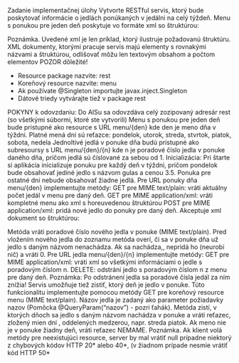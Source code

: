 Zadanie implementačnej úlohy
Vytvorte RESTful servis, ktorý bude poskytovať informácie o jedlách ponúkaných v jedálni na celý týždeň. Menu s 
ponukou pre jeden deň poskytuje vo formáte xml so štruktúrou:

Poznámka. Uvedené xml je len príklad, ktorý ilustruje požadovanú štruktúru. XML dokumenty, ktorými pracuje servis 
majú elementy s rovnakými názvami a štruktúrou, odlišovať môžu len textovým obsahom a počtom elementov
POZOR dôležité!
- Resource package nazvite: rest
- Koreňový resource nazvite: menu
- Ak používate @Singleton importujte javax.inject.Singleton
- Dátové triedy vytvárajte tiež v package rest

POKYNY k odovzdaniu: Do AISu sa odovzdáva celý zozipovaný adresár rest (so všetkými súbormi, ktoré ste 
vytvorili)
Menu s ponukou pre jeden deň bude pristupné ako resource s URL menu/{den}
kde den je meno dňa v týždni. Platné mená dní sú reťazce: pondelok, utorok, streda, stvrtok, piatok, 
sobota, nedela
Jednoltivé jedlá v ponuke dňa budú prístupné ako subresoursy s URL menu/{den}/{n}
kde n je poradové číslo jedla v ponuke daného dňa, pričom jedlá sú číslované za sebou od 1.
Inicializácia: Pri štarte si aplikácia inicializuje ponuku pre každý deň v týždni, pričom pondelok bude obsahovať jediné 
jedlo s názvom gulas a cenou 3.5. Ponuka pre ostatné dni nebude obsahovať žiadne jedlá.
Pre URL ponuky dňa menu/{den} implementujte metódy:
GET pre MIME text/plain: vráti aktuálny počet jedál v menu pre daný deň.
GET pre MIME application/xml: vráti kompletné menu ako xml s horeuvedenou štruktúrou
POST pre MIME application/xml: pridá nové jedlo do ponuky pre daný deň. Akceptuje xml dokument so štruktúrou:

Metóda vráti poradové číslo nového jedla v ponuke (MIME text/plain).
Pred vložením nového jedla do zoznamu metóda overí, či sa v ponuke dňa už jedlo s daným názvom nenachádza. Ak sa 
nachádza,, nepridá ho (neurobí nič) a vráti 0. 
Pre URL jedla menu/{den}/{n} implementujte metódy:
GET pre MIME application/xml: vráti xml so všetkými informáciami o jedle s poradovým číslom n.
DELETE: odstráni jedlo s poradovým číslom n z menu pre daný deň. 
Poznámka: Po odstránení jedla sa poradové čísla jedál za ním znížia!
Servis umožňuje tiež zistiť, ktorý deň je jedlo v ponuke. Túto funkcionalitu implementujte pomocou metódy 
GET pre koreňový resource menu (MIME text/plain).
Názov jedla je zadaný ako parameter požiadavky nazov (Pomôcka @QueryParam(“nazov”) - pozri ťahák).
Metóda zistí, v ktorých dňoch sa jedlo s daným názvom nachádza v ponuke a vráti reťazec, zložený mien dní , 
oddelených medzerou, napr. streda piatok. Ak meno nie je v ponuke žiadny deň, vráti reťazec NEMAME.
Poznámka. Ak klient volá metódy pre neexistujúci resource, server by mal vrátiť null prípadne niektorý z chybových 
kódov HTTP 20* alebo 40*, (v žiadnom prípade nesmie vrátiť kód HTTP 50*
